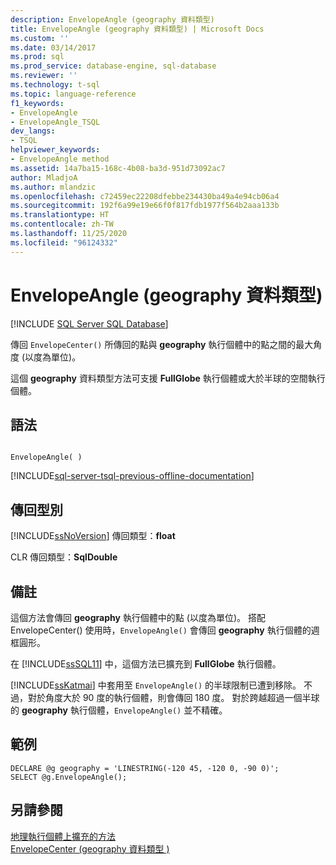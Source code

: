 ```yaml
---
description: EnvelopeAngle (geography 資料類型)
title: EnvelopeAngle (geography 資料類型) | Microsoft Docs
ms.custom: ''
ms.date: 03/14/2017
ms.prod: sql
ms.prod_service: database-engine, sql-database
ms.reviewer: ''
ms.technology: t-sql
ms.topic: language-reference
f1_keywords:
- EnvelopeAngle
- EnvelopeAngle_TSQL
dev_langs:
- TSQL
helpviewer_keywords:
- EnvelopeAngle method
ms.assetid: 14a7ba15-168c-4b08-ba3d-951d73092ac7
author: MladjoA
ms.author: mlandzic
ms.openlocfilehash: c72459ec22208dfebbe234430ba49a4e94cb06a4
ms.sourcegitcommit: 192f6a99e19e66f0f817fdb1977f564b2aaa133b
ms.translationtype: HT
ms.contentlocale: zh-TW
ms.lasthandoff: 11/25/2020
ms.locfileid: "96124332"
---
```

# <a name="envelopeangle-geography-data-type"></a>EnvelopeAngle (geography 資料類型)
[!INCLUDE [SQL Server SQL Database](../../includes/applies-to-version/sql-asdb.md)]

  傳回 `EnvelopeCenter()` 所傳回的點與 **geography** 執行個體中的點之間的最大角度 (以度為單位)。  
  
 這個 **geography** 資料類型方法可支援 **FullGlobe** 執行個體或大於半球的空間執行個體。  
  
## <a name="syntax"></a>語法  
  
```  
  
EnvelopeAngle( )  
```  

[!INCLUDE[sql-server-tsql-previous-offline-documentation](../../includes/sql-server-tsql-previous-offline-documentation.md)]

## <a name="return-types"></a>傳回型別  
 [!INCLUDE[ssNoVersion](../../includes/ssnoversion-md.md)] 傳回類型：**float**  
  
 CLR 傳回類型：**SqlDouble**  
  
## <a name="remarks"></a>備註  
 這個方法會傳回 **geography** 執行個體中的點 (以度為單位)。 搭配 EnvelopeCenter() 使用時，`EnvelopeAngle()` 會傳回 **geography** 執行個體的週框圓形。  
  
 在 [!INCLUDE[ssSQL11](../../includes/sssql11-md.md)] 中，這個方法已擴充到 **FullGlobe** 執行個體。  
  
 [!INCLUDE[ssKatmai](../../includes/sskatmai-md.md)] 中套用至 `EnvelopeAngle()` 的半球限制已遭到移除。 不過，對於角度大於 90 度的執行個體，則會傳回 180 度。 對於跨越超過一個半球的 **geography** 執行個體，`EnvelopeAngle()` 並不精確。  
  
## <a name="examples"></a>範例  
  
```  
DECLARE @g geography = 'LINESTRING(-120 45, -120 0, -90 0)';   
SELECT @g.EnvelopeAngle();  
```  
  
## <a name="see-also"></a>另請參閱  
 [地理執行個體上擴充的方法](../../t-sql/spatial-geography/extended-methods-on-geography-instances.md)   
 [EnvelopeCenter &#40;geography 資料類型 &#41;](../../t-sql/spatial-geography/envelopecenter-geography-data-type.md)  
  
  
